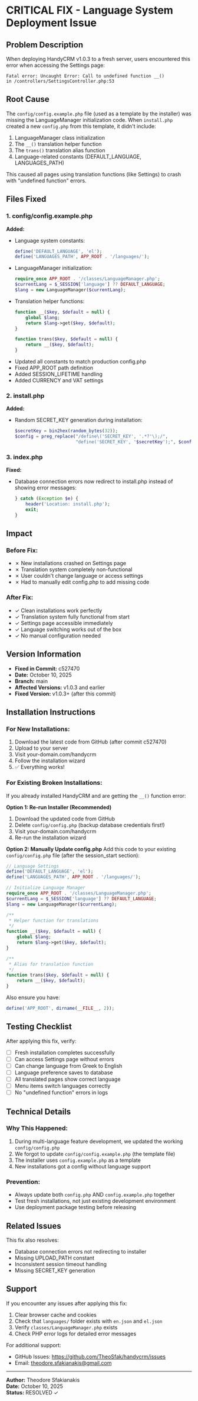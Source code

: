 # CRITICAL FIX - Language System Deployment Issue

## Problem Description

When deploying HandyCRM v1.0.3 to a fresh server, users encountered this error when accessing the Settings page:

```
Fatal error: Uncaught Error: Call to undefined function __() 
in /controllers/SettingsController.php:53
```

## Root Cause

The `config/config.example.php` file (used as a template by the installer) was missing the LanguageManager initialization code. When `install.php` created a new `config.php` from this template, it didn't include:

1. LanguageManager class initialization
2. The `__()` translation helper function
3. The `trans()` translation alias function
4. Language-related constants (DEFAULT_LANGUAGE, LANGUAGES_PATH)

This caused all pages using translation functions (like Settings) to crash with "undefined function" errors.

## Files Fixed

### 1. config/config.example.php
**Added:**
- Language system constants:
  ```php
  define('DEFAULT_LANGUAGE', 'el');
  define('LANGUAGES_PATH', APP_ROOT . '/languages/');
  ```
- LanguageManager initialization:
  ```php
  require_once APP_ROOT . '/classes/LanguageManager.php';
  $currentLang = $_SESSION['language'] ?? DEFAULT_LANGUAGE;
  $lang = new LanguageManager($currentLang);
  ```
- Translation helper functions:
  ```php
  function __($key, $default = null) {
      global $lang;
      return $lang->get($key, $default);
  }
  
  function trans($key, $default = null) {
      return __($key, $default);
  }
  ```
- Updated all constants to match production config.php
- Fixed APP_ROOT path definition
- Added SESSION_LIFETIME handling
- Added CURRENCY and VAT settings

### 2. install.php
**Added:**
- Random SECRET_KEY generation during installation:
  ```php
  $secretKey = bin2hex(random_bytes(32));
  $config = preg_replace("/define\('SECRET_KEY', '.*?'\);/", 
                         "define('SECRET_KEY', '$secretKey');", $config);
  ```

### 3. index.php
**Fixed:**
- Database connection errors now redirect to install.php instead of showing error messages:
  ```php
  } catch (Exception $e) {
      header('Location: install.php');
      exit;
  }
  ```

## Impact

### Before Fix:
- ✗ New installations crashed on Settings page
- ✗ Translation system completely non-functional
- ✗ User couldn't change language or access settings
- ✗ Had to manually edit config.php to add missing code

### After Fix:
- ✓ Clean installations work perfectly
- ✓ Translation system fully functional from start
- ✓ Settings page accessible immediately
- ✓ Language switching works out of the box
- ✓ No manual configuration needed

## Version Information

- **Fixed in Commit:** c527470
- **Date:** October 10, 2025
- **Branch:** main
- **Affected Versions:** v1.0.3 and earlier
- **Fixed Version:** v1.0.3+ (after this commit)

## Installation Instructions

### For New Installations:
1. Download the latest code from GitHub (after commit c527470)
2. Upload to your server
3. Visit your-domain.com/handycrm
4. Follow the installation wizard
5. ✅ Everything works!

### For Existing Broken Installations:
If you already installed HandyCRM and are getting the `__()` function error:

**Option 1: Re-run Installer (Recommended)**
1. Download the updated code from GitHub
2. Delete `config/config.php` (backup database credentials first!)
3. Visit your-domain.com/handycrm
4. Re-run the installation wizard

**Option 2: Manually Update config.php**
Add this code to your existing `config/config.php` file (after the session_start section):

```php
// Language Settings
define('DEFAULT_LANGUAGE', 'el');
define('LANGUAGES_PATH', APP_ROOT . '/languages/');

// Initialize Language Manager
require_once APP_ROOT . '/classes/LanguageManager.php';
$currentLang = $_SESSION['language'] ?? DEFAULT_LANGUAGE;
$lang = new LanguageManager($currentLang);

/**
 * Helper function for translations
 */
function __($key, $default = null) {
    global $lang;
    return $lang->get($key, $default);
}

/**
 * Alias for translation function
 */
function trans($key, $default = null) {
    return __($key, $default);
}
```

Also ensure you have:
```php
define('APP_ROOT', dirname(__FILE__, 2));
```

## Testing Checklist

After applying this fix, verify:

- [ ] Fresh installation completes successfully
- [ ] Can access Settings page without errors
- [ ] Can change language from Greek to English
- [ ] Language preference saves to database
- [ ] All translated pages show correct language
- [ ] Menu items switch languages correctly
- [ ] No "undefined function" errors in logs

## Technical Details

### Why This Happened:
1. During multi-language feature development, we updated the working `config/config.php`
2. We forgot to update `config/config.example.php` (the template file)
3. The installer uses `config.example.php` as a template
4. New installations got a config without language support

### Prevention:
- Always update both `config.php` AND `config.example.php` together
- Test fresh installations, not just existing development environment
- Use deployment package testing before releasing

## Related Issues

This fix also resolves:
- Database connection errors not redirecting to installer
- Missing UPLOAD_PATH constant
- Inconsistent session timeout handling
- Missing SECRET_KEY generation

## Support

If you encounter any issues after applying this fix:

1. Clear browser cache and cookies
2. Check that `languages/` folder exists with `en.json` and `el.json`
3. Verify `classes/LanguageManager.php` exists
4. Check PHP error logs for detailed error messages

For additional support:
- GitHub Issues: https://github.com/TheoSfak/handycrm/issues
- Email: theodore.sfakianakis@gmail.com

---

**Author:** Theodore Sfakianakis  
**Date:** October 10, 2025  
**Status:** RESOLVED ✓
